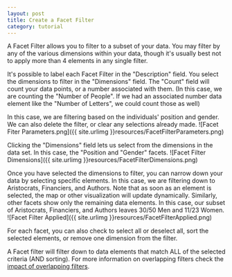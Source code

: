 ```yaml
---
layout: post
title: Create a Facet Filter
category: tutorial
---
```



A Facet Filter allows you to filter to a subset of your data.  You may filter by any of the various dimensions within your data, though it's usually best not to apply more than 4 elements in any single filter.

It's possible to label each Facet Filter in the "Description" field.  You select the dimensions to filter in the "Dimensions" field.  The "Count" field will count your data points, or a number associated with them.  (In this case, we are counting the "Number of People".  If we had an associated number data element like the "Number of Letters", we could count those as well)

In this case, we are filtering based on the individuals' position and gender.  We can also delete the filter, or clear any selections already made.
![Facet Fiter Parameters.png]({{ site.urlimg }}resources/FacetFilterParameters.png)


Clicking the "Dimensions" field lets us select from the dimensions in the data set.  In this case, the "Position and "Gender" facets.
![Facet Filter Dimensions]({{ site.urlimg }}resources/FacetFilterDimensions.png)


Once you have selected the dimensions to filter, you can narrow down your data by selecting specific elements.  In this case, we are filtering down to Aristocrats, Financiers, and Authors.  Note that as soon as an element is selected, the map or other visualization will update dynamically.  Similarly, other facets show only the remaining data elements.  In this case, our subset of Aristocrats, Financiers, and Authors leaves 30/50 Men and 11/23 Women.
![Facet Filter Applied]({{ site.urlimg }}resources/FacetFilterApplied.png)


For each facet, you can also check to select all or deselect all, sort the selected elements, or remove one dimension from the filter.

A Facet filter will filter down to data elements that match ALL of the selected criteria (AND sorting).  For more information on overlapping filters check the [impact of overlapping filters](/palladio/tutorials/filteroverlap).

